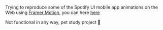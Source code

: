 Trying to reproduce some of the Spotify UI mobile app animations on the Web using [Framer Motion](https://www.framer.com/motion/), you can here [here](http://spotify-framer-motion.netlify.app)

Not functional in any way, pet study project 🤠
